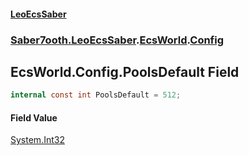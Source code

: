 #### [LeoEcsSaber](index.md 'index')
### [Saber7ooth.LeoEcsSaber](Saber7ooth.LeoEcsSaber.md 'Saber7ooth.LeoEcsSaber').[EcsWorld](EcsWorld.md 'Saber7ooth.LeoEcsSaber.EcsWorld').[Config](EcsWorld.Config.md 'Saber7ooth.LeoEcsSaber.EcsWorld.Config')

## EcsWorld.Config.PoolsDefault Field

```csharp
internal const int PoolsDefault = 512;
```

#### Field Value
[System.Int32](https://docs.microsoft.com/en-us/dotnet/api/System.Int32 'System.Int32')